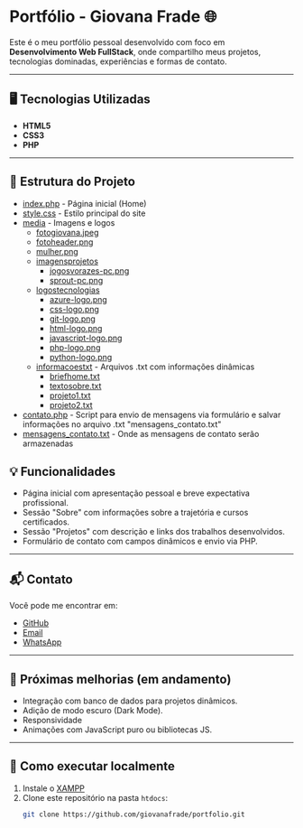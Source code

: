 # Portfólio - Giovana Frade 🌐

Este é o meu portfólio pessoal desenvolvido com foco em **Desenvolvimento Web FullStack**, onde compartilho meus projetos, tecnologias dominadas, experiências e formas de contato.

---

## 🖥 Tecnologias Utilizadas

- **HTML5**
- **CSS3**
- **PHP**

---


## 📁 Estrutura do Projeto
* [index.php](./index.php) - Página inicial (Home)
* [style.css](./style.css) - Estilo principal do site
* [media](./media) - Imagens e logos
  * [fotogiovana.jpeg](./media/fotogiovana.jpeg)
  * [fotoheader.png](./media/fotoheader.png)
  * [mulher.png](./media/mulher.png)
  * [imagensprojetos](./media/imagensprojetos)
    * [jogosvorazes-pc.png](./media/imagensprojetos/jogosvorazes-pc.png)
    * [sprout-pc.png](./media/imagensprojetos/sprout-pc.png)
  * [logostecnologias](./media/logostecnologias)
    * [azure-logo.png](./media/logostecnologias/azure-logo.png)
    * [css-logo.png](./media/logostecnologias/css-logo.png)
    * [git-logo.png](./media/logostecnologias/git-logo.png)
    * [html-logo.png](./media/logostecnologias/html-logo.png)
    * [javascript-logo.png](./media/logostecnologias/javascript-logo.png)
    * [php-logo.png](./media/logostecnologias/php-logo.png)
    * [python-logo.png](./media/logostecnologias/python-logo.png)
  * [informacoestxt](./informacoestxt) - Arquivos .txt com informações dinâmicas
    * [briefhome.txt](./informacoestxt/briefhome.txt)
    * [textosobre.txt](./informacoestxt/textosobre.txt)
    * [projeto1.txt](./informacoestxt/projeto1.txt)
    * [projeto2.txt](./informacoestxt/projeto2.txt)
* [contato.php](./contato.php) - Script para envio de mensagens via formulário e salvar informações no arquivo .txt "mensagens_contato.txt"
* [mensagens_contato.txt](./mensagens_contato.txt) - Onde as mensagens de contato serão armazenadas


## 💡 Funcionalidades

- Página inicial com apresentação pessoal e breve expectativa profissional.
- Sessão "Sobre" com informações sobre a trajetória e cursos certificados.
- Sessão "Projetos" com descrição e links dos trabalhos desenvolvidos.
- Formulário de contato com campos dinâmicos e envio via PHP.

---

## 📬 Contato

Você pode me encontrar em:

- [GitHub](https://github.com/giovanafrade)
- [Email](mailto:13gialves@gmail.com)
- [WhatsApp](https://wa.me/5511957150430)

---

## 🧠 Próximas melhorias (em andamento)

- Integração com banco de dados para projetos dinâmicos.
- Adição de modo escuro (Dark Mode).
- Responsividade
- Animações com JavaScript puro ou bibliotecas JS.

---

## 🚀 Como executar localmente

1. Instale o [XAMPP](https://www.apachefriends.org/index.html)
2. Clone este repositório na pasta `htdocs`:
   ```bash
   git clone https://github.com/giovanafrade/portfolio.git
